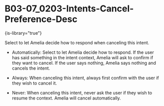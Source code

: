 # B03-07_0203-Intents-Cancel-Preference-Desc

{is-library="true"}

<snippet id="B03-07_0203-Intents-Cancel-Preference-Desc_snippet">



Select to let Amelia decide how to respond when canceling this intent.

* Automatically: Select to let Amelia decide how to respond. If the user has said something in the intent context, Amelia will ask to confirm if they want to cancel. If the user says nothing, Amelia says nothing and cancels the intent.
* Always: When canceling this intent, always first confirm with the user if they wish to cancel it.

* Never: When canceling this intent, never ask the user if they wish to resume the context. Amelia will cancel automatically.



</snippet>